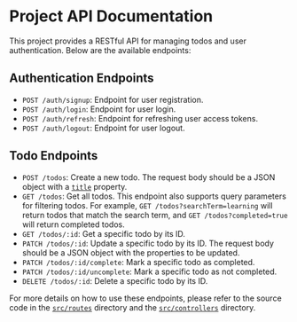 # Project API Documentation

This project provides a RESTful API for managing todos and user authentication. Below are the available endpoints:

## Authentication Endpoints

- `POST /auth/signup`: Endpoint for user registration.
- `POST /auth/login`: Endpoint for user login.
- `POST /auth/refresh`: Endpoint for refreshing user access tokens.
- `POST /auth/logout`: Endpoint for user logout.

## Todo Endpoints

- `POST /todos`: Create a new todo. The request body should be a JSON object with a [`title`](./src/interfaces/todo.interface.ts) property.
- `GET /todos`: Get all todos. This endpoint also supports query parameters for filtering todos. For example, `GET /todos?searchTerm=learning` will return todos that match the search term, and `GET /todos?completed=true` will return completed todos.
- `GET /todos/:id`: Get a specific todo by its ID.
- `PATCH /todos/:id`: Update a specific todo by its ID. The request body should be a JSON object with the properties to be updated.
- `PATCH /todos/:id/complete`: Mark a specific todo as completed.
- `PATCH /todos/:id/uncomplete`: Mark a specific todo as not completed.
- `DELETE /todos/:id`: Delete a specific todo by its ID.

For more details on how to use these endpoints, please refer to the source code in the [`src/routes`](./src/routes) directory and the [`src/controllers`](./src/controllers) directory.